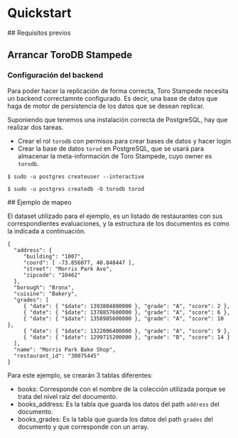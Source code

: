 # Quickstart

## Requisitos previos

## Arrancar ToroDB Stampede

### Configuración del backend

Para poder hacer la replicación de forma correcta, Toro Stampede necesita un backend correctamnte configurado. Es decir, una base de datos que haga de motor de persistencia de los datos que se desean replicar.

Suponiendo que tenemos una instalación correcta de PostgreSQL, hay que realizar dos tareas.
* Crear el rol `torodb` con permisos para crear bases de datos y hacer login
* Crear la base de datos `torod` en PostgreSQL, que se usará para almacenar la meta-información de Toro Stampede, cuyo owner es `torodb`.

```
$ sudo -u postgres createuser --interactive

$ sudo -u postgres createdb -O torodb torod
```

## Ejemplo de mapeo

El dataset utilizado para el ejemplo, es un listado de restaurantes con sus correspondientes evaluaciones, y la estructura de los documentos es como la indicada a continuación.

```
{
  "address": {
     "building": "1007",
     "coord": [ -73.856077, 40.848447 ],
     "street": "Morris Park Ave",
     "zipcode": "10462"
  },
  "borough": "Bronx",
  "cuisine": "Bakery",
  "grades": [
     { "date": { "$date": 1393804800000 }, "grade": "A", "score": 2 },
     { "date": { "$date": 1378857600000 }, "grade": "A", "score": 6 },
     { "date": { "$date": 1358985600000 }, "grade": "A", "score": 10 },
     { "date": { "$date": 1322006400000 }, "grade": "A", "score": 9 },
     { "date": { "$date": 1299715200000 }, "grade": "B", "score": 14 }
  ],
  "name": "Morris Park Bake Shop",
  "restaurant_id": "30075445"
}
```

Para este ejemplo, se crearán 3 tablas diferentes:
* books: Corresponde con el nombre de la colección utilizada porque se trata del nivel raíz del documento.
* books_address: Es la tabla que guarda los datos del path `address` del documento.
* books_grades: Es la tabla que guarda los datos del path `grades` del documento y que corresponde con un array.
